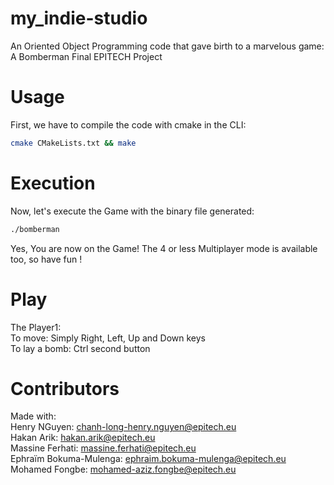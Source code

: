# my_indie-studio
An Oriented Object Programming code that gave birth to a marvelous game:   A Bomberman  Final EPITECH Project  

# Usage
First, we have to compile the code with cmake in the CLI:

```bash
cmake CMakeLists.txt && make
```
# Execution
Now, let's execute the Game with the binary file generated:

```bash
./bomberman
```

Yes, You are now on the Game! The 4 or less Multiplayer mode is available too, so have fun !

# Play
The Player1:  
To move: Simply Right, Left, Up and Down keys  
To lay a bomb: Ctrl second button  

# Contributors
Made with:  
Henry NGuyen: chanh-long-henry.nguyen@epitech.eu  
Hakan Arik: hakan.arik@epitech.eu  
Massine Ferhati: massine.ferhati@epitech.eu  
Ephraïm Bokuma-Mulenga: ephraim.bokuma-mulenga@epitech.eu  
Mohamed Fongbe: mohamed-aziz.fongbe@epitech.eu
